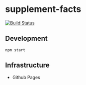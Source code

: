 # supplement-facts  

[![Build Status](https://travis-ci.org/camilin87/supplement-facts.svg?branch=master)](https://travis-ci.org/camilin87/supplement-facts)  

## Development  
    npm start

## Infrastructure  
- Github Pages  
